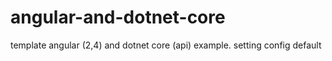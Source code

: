 # angular-and-dotnet-core
template angular (2,4) and dotnet core (api) example. setting config default
